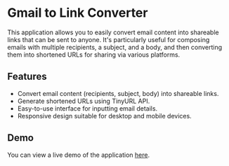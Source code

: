 # Gmail to Link Converter

This application allows you to easily convert email content into shareable links that can be sent to anyone. It's particularly useful for composing emails with multiple recipients, a subject, and a body, and then converting them into shortened URLs for sharing via various platforms.

## Features

- Convert email content (recipients, subject, body) into shareable links.
- Generate shortened URLs using TinyURL API.
- Easy-to-use interface for inputting email details.
- Responsive design suitable for desktop and mobile devices.

## Demo

You can view a live demo of the application [here](#).

